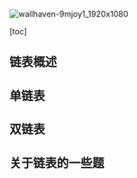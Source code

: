 ![wallhaven-9mjoy1_1920x1080](https://github.com/XinranSix/docs/assets/62458905/7028ef0f-5b41-43d4-9034-e3e50d3f97bb)

[toc]

## 链表概述

## 单链表

## 双链表

## 关于链表的一些题
